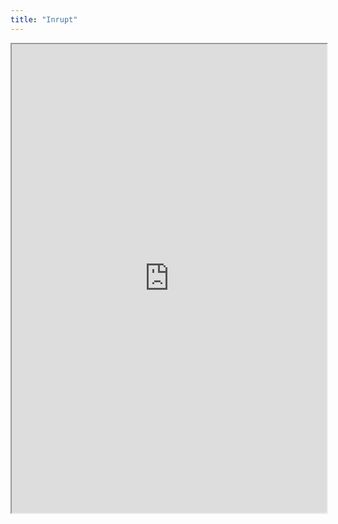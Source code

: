 ```yaml
---
title: "Inrupt"
---
```



<iframe height="750" width="100%" src="https://ewelton.github.io/ktest/wiki.html#Inrupt"></iframe>
